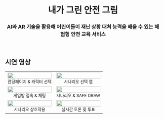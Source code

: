<div align="center">
<h1>내가 그린 안전 그림</h1>
<h3>AI와 AR 기술을 활용해 어린이들이 재난 상황 대처 능력을 배울 수 있는 체험형 안전 교육 서비스</h3>
<br />

<div align="left">
<h2>시연 영상</h2>
<table>
  <tr>
     <td align="center">
      <img width=100% src="https://github.com/user-attachments/assets/8c0518ff-6a54-4974-88e8-1d706d82009f"/>
      <br/>
      <sub>랜딩페이지 & 캐릭터 선택</sub>
    </td>
    <td align="center">
      <img width=100%" src="https://github.com/user-attachments/assets/1657e175-1e18-4e30-a349-90c8a8c62bec"/>
      <br/>
      <sub>시나리오 선택 맵</sub>
    </td>
  </tr>
  <tr>
    <td align="center">
      <img width=100% src="https://github.com/user-attachments/assets/1395c912-8e92-4864-95f9-91d2d431c4a5"/>
      <br/>
      <sub>게임방 접속 & 채팅</sub>
    </td>
    <td align="center">
      <img width=100%" src="https://github.com/user-attachments/assets/b0693095-a958-4c04-84dd-68853439fc74"/>
      <br/>
      <sub>시나리오 & SAFE DRAW</sub>
    </td>
  </tr>
 <tr>
    <td align="center">
      <img width=100% src="https://github.com/user-attachments/assets/57546ea8-5473-4f7e-abd3-90e54ae1fbbc"/>
      <br/>
      <sub>시나리오 상호작용</sub>
    </td>
    <td align="center">
      <img width=100% src="https://github.com/user-attachments/assets/76a9d8d4-fdd4-4aec-a782-5dd0b55c190d"/>
      <br/>
      <sub>실시간 토론 및 투표</sub>
    </td>
  </tr>
</table>
</div>

